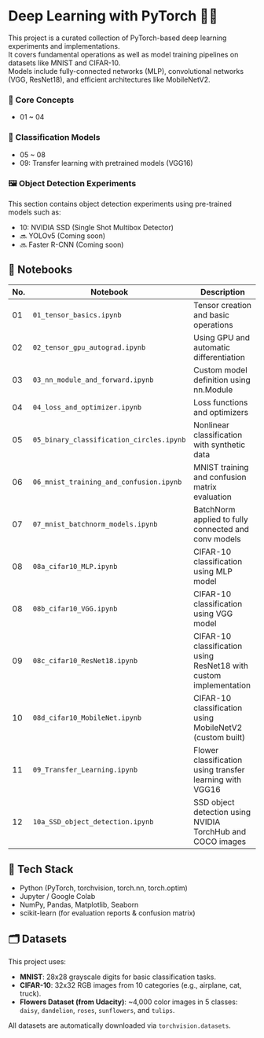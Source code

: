 # Deep Learning with PyTorch 🧠🔥

This project is a curated collection of PyTorch-based deep learning experiments and implementations.  
It covers fundamental operations as well as model training pipelines on datasets like MNIST and CIFAR-10.  
Models include fully-connected networks (MLP), convolutional networks (VGG, ResNet18), and efficient architectures like MobileNetV2.


### 🧠 Core Concepts
- 01 ~ 04

### 🔢 Classification Models
- 05 ~ 08
- 09: Transfer learning with pretrained models (VGG16)

### 🖼️ Object Detection Experiments
This section contains object detection experiments using pre-trained models such as:

- 10: NVIDIA SSD (Single Shot Multibox Detector)
- 🔜 YOLOv5 (Coming soon)
- 🔜 Faster R-CNN (Coming soon)


## 📘 Notebooks

| No. | Notebook | Description |
|-----|----------|-------------|
| 01  | `01_tensor_basics.ipynb` | Tensor creation and basic operations |
| 02  | `02_tensor_gpu_autograd.ipynb` | Using GPU and automatic differentiation |
| 03  | `03_nn_module_and_forward.ipynb` | Custom model definition using nn.Module |
| 04  | `04_loss_and_optimizer.ipynb` | Loss functions and optimizers |
| 05  | `05_binary_classification_circles.ipynb` | Nonlinear classification with synthetic data |
| 06  | `06_mnist_training_and_confusion.ipynb` | MNIST training and confusion matrix evaluation |
| 07  | `07_mnist_batchnorm_models.ipynb` | BatchNorm applied to fully connected and conv models |
| 08  | `08a_cifar10_MLP.ipynb`         | CIFAR-10 classification using MLP model              |
| 08  | `08b_cifar10_VGG.ipynb`         | CIFAR-10 classification using VGG model              |
| 09  | `08c_cifar10_ResNet18.ipynb`     | CIFAR-10 classification using ResNet18 with custom implementation |
| 10  | `08d_cifar10_MobileNet.ipynb`    | CIFAR-10 classification using MobileNetV2 (custom built) |
| 11  | `09_Transfer_Learning.ipynb`     | Flower classification using transfer learning with VGG16 |
| 12  | `10a_SSD_object_detection.ipynb` | SSD object detection using NVIDIA TorchHub and COCO images |



## 🔧 Tech Stack

- Python (PyTorch, torchvision, torch.nn, torch.optim)
- Jupyter / Google Colab
- NumPy, Pandas, Matplotlib, Seaborn
- scikit-learn (for evaluation reports & confusion matrix)


## 🗂 Datasets

This project uses:
- **MNIST**: 28x28 grayscale digits for basic classification tasks.
- **CIFAR-10**: 32x32 RGB images from 10 categories (e.g., airplane, cat, truck).
- **Flowers Dataset (from Udacity)**: ~4,000 color images in 5 classes: `daisy`, `dandelion`, `roses`, `sunflowers`, and `tulips`.

All datasets are automatically downloaded via `torchvision.datasets`.
